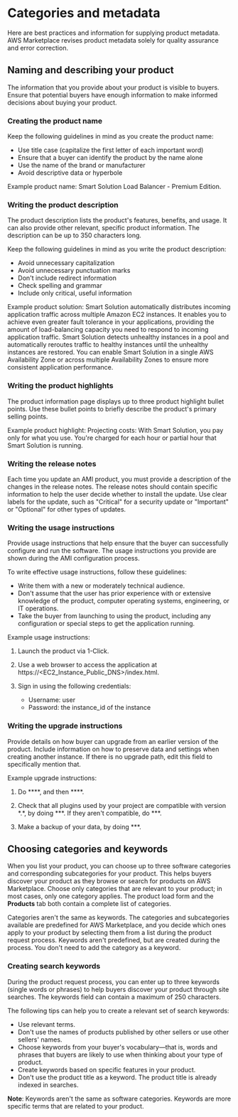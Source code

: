 # Categories and metadata<a name="categories-and-metadata"></a>

Here are best practices and information for supplying product metadata\. AWS Marketplace revises product metadata solely for quality assurance and error correction\.

## Naming and describing your product<a name="naming-and-describing-your-product"></a>

The information that you provide about your product is visible to buyers\. Ensure that potential buyers have enough information to make informed decisions about buying your product\.

### Creating the product name<a name="optimizing-the-product-name-field"></a>

Keep the following guidelines in mind as you create the product name: 
+ Use title case \(capitalize the first letter of each important word\)
+ Ensure that a buyer can identify the product by the name alone
+ Use the name of the brand or manufacturer
+ Avoid descriptive data or hyperbole

Example product name: Smart Solution Load Balancer \- Premium Edition\.

### Writing the product description<a name="writing-the-product-description"></a>

The product description lists the product's features, benefits, and usage\. It can also provide other relevant, specific product information\. The description can be up to 350 characters long\. 

Keep the following guidelines in mind as you write the product description: 
+ Avoid unnecessary capitalization
+ Avoid unnecessary punctuation marks
+ Don't include redirect information
+ Check spelling and grammar
+ Include only critical, useful information

Example product solution: Smart Solution automatically distributes incoming application traffic across multiple Amazon EC2 instances\. It enables you to achieve even greater fault tolerance in your applications, providing the amount of load\-balancing capacity you need to respond to incoming application traffic\. Smart Solution detects unhealthy instances in a pool and automatically reroutes traffic to healthy instances until the unhealthy instances are restored\. You can enable Smart Solution in a single AWS Availability Zone or across multiple Availability Zones to ensure more consistent application performance\.

### Writing the product highlights<a name="writing-the-product-highlights"></a>

The product information page displays up to three product highlight bullet points\. Use these bullet points to briefly describe the product's primary selling points\.

Example product highlight: Projecting costs: With Smart Solution, you pay only for what you use\. You're charged for each hour or partial hour that Smart Solution is running\.

### Writing the release notes<a name="writing-the-release-notes"></a>

Each time you update an AMI product, you must provide a description of the changes in the release notes\. The release notes should contain specific information to help the user decide whether to install the update\. Use clear labels for the update, such as "Critical" for a security update or "Important" or "Optional" for other types of updates\.

### Writing the usage instructions<a name="writing-the-usage-instructions"></a>

Provide usage instructions that help ensure that the buyer can successfully configure and run the software\. The usage instructions you provide are shown during the AMI configuration process\.

To write effective usage instructions, follow these guidelines:
+ Write them with a new or moderately technical audience\.
+ Don't assume that the user has prior experience with or extensive knowledge of the product, computer operating systems, engineering, or IT operations\.
+ Take the buyer from launching to using the product, including any configuration or special steps to get the application running\.

 Example usage instructions: 

1. Launch the product via 1\-Click\.

1. Use a web browser to access the application at https://<EC2\_Instance\_Public\_DNS>/index\.html\.

1. Sign in using the following credentials:
   + Username: user
   + Password: the instance\_id of the instance

### Writing the upgrade instructions<a name="writing-upgrade-instructions"></a>

Provide details on how buyer can upgrade from an earlier version of the product\. Include information on how to preserve data and settings when creating another instance\. If there is no upgrade path, edit this field to specifically mention that\. 

Example upgrade instructions:

1. Do \*\*\*\*, and then \*\*\*\*\.

1. Check that all plugins used by your project are compatible with version \*\.\*, by doing \*\*\*\. If they aren't compatible, do \*\*\*\.

1. Make a backup of your data, by doing \*\*\*\.

## Choosing categories and keywords<a name="choosing-categories-and-keywords"></a>

When you list your product, you can choose up to three software categories and corresponding subcategories for your product\. This helps buyers discover your product as they browse or search for products on AWS Marketplace\. Choose only categories that are relevant to your product; in most cases, only one category applies\. The product load form and the **Products** tab both contain a complete list of categories\. 

Categories aren't the same as keywords\. The categories and subcategories available are predefined for AWS Marketplace, and you decide which ones apply to your product by selecting them from a list during the product request process\. Keywords aren't predefined, but are created during the process\. You don't need to add the category as a keyword\. 

### Creating search keywords<a name="creating-search-keywords"></a>

During the product request process, you can enter up to three keywords \(single words or phrases\) to help buyers discover your product through site searches\. The keywords field can contain a maximum of 250 characters\. 

The following tips can help you to create a relevant set of search keywords:
+ Use relevant terms\.
+ Don't use the names of products published by other sellers or use other sellers' names\.
+ Choose keywords from your buyer's vocabulary—that is, words and phrases that buyers are likely to use when thinking about your type of product\.
+ Create keywords based on specific features in your product\.
+ Don't use the product title as a keyword\. The product title is already indexed in searches\.

 **Note**: Keywords aren't the same as software categories\. Keywords are more specific terms that are related to your product\. 
